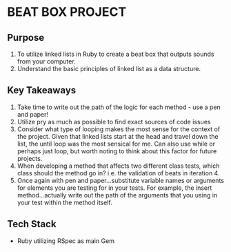 # **BEAT BOX PROJECT**

## Purpose

1. To utilize linked lists in Ruby to create a beat box that outputs sounds from your computer.
2. Understand the basic principles of linked list as a data structure.


## Key Takeaways

1. Take time to write out the path of the logic for each method - use a pen and paper!
2. Utilize pry as much as possible to find exact sources of code issues
3. Consider what type of looping makes the most sense for the context of the project. Given that linked lists start at the head and travel down the list, the until loop was the most sensical for me. Can also use while or perhaps just loop, but worth noting to think about this factor for future projects. 
4. When developing a method that affects two different class tests, which class should the method go in? i.e. the validation of beats in iteration 4.
5. Once again with pen and paper...substitute variable names or arguments for elements you are testing for in your tests. For example, the insert method...actually write out the path of the arguments that you using in your test within the method itself. 

## Tech Stack
- Ruby utilizing RSpec as main Gem


